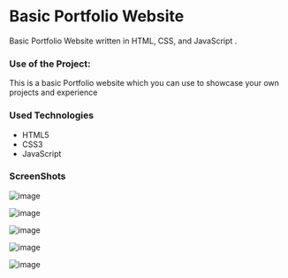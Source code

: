 <h1>Basic Portfolio Website</h1>

<p>Basic Portfolio Website written in HTML, CSS, and JavaScript .</p>

### Use of the Project:

<p>This is a basic Portfolio website which you can use to showcase your own projects and experience</p>

<h3>Used Technologies</h3>
<ul>
  <li>HTML5</li>
  <li>CSS3</li>
  <li>JavaScript</li>
</ul>



<h3>ScreenShots</h3> 

![image](https://github.com/anmol957/web_dev_projects/assets/61040390/c813024a-39db-4148-92c1-786aa600ab99)

![image](https://github.com/anmol957/web_dev_projects/assets/61040390/c64e69cc-91ba-472b-9532-a2667eb02519)

![image](https://github.com/anmol957/web_dev_projects/assets/61040390/7846f8ed-d2a6-4818-9b89-4bcc704c3de5)

![image](https://github.com/anmol957/web_dev_projects/assets/61040390/ff0f68ba-b36e-4809-a5e2-c74ac6b91fcd)

![image](https://github.com/anmol957/web_dev_projects/assets/61040390/bdef94c1-c4ce-4632-b883-491c31a2340d)


